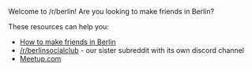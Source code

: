 Welcome to /r/berlin! Are you looking to make friends in Berlin?

These resources can help you:

* [How to make friends in Berlin](https://allaboutberlin.com/guides/making-friends)
* [/r/berlinsocialclub](https://www.reddit.com/r/berlinsocialclub/) - our sister subreddit with its own discord channel
* [Meetup.com](http://meetup.com)